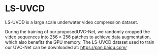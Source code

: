 # LS-UVCD
LS-UVCD is a large scale underwater video compression dataset.

During the training of our proposedUVC-Net, we randomly cropped the video sequences into 256 × 256 patches to achieve data augmentation, which also benefits the GPU memory.
The LS-UVCD dataset used to train our UVC-Net can be downloaded at: https://pan.baidu.com/ 
